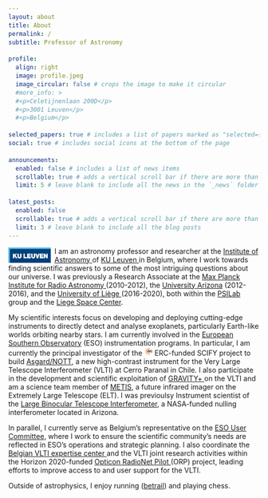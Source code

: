 ```yaml
---
layout: about
title: About
permalink: /
subtitle: Professor of Astronomy

profile:
  align: right
  image: profile.jpeg
  image_circular: false # crops the image to make it circular
  #more_info: >
  #<p>Celetijnenlaan 200D</p>
  #<p>3001 Leuven</p>
  #<p>Belgium</p>

selected_papers: true # includes a list of papers marked as "selected={true}"
social: true # includes social icons at the bottom of the page

announcements:
  enabled: false # includes a list of news items
  scrollable: true # adds a vertical scroll bar if there are more than 3 news items
  limit: 5 # leave blank to include all the news in the `_news` folder

latest_posts:
  enabled: false
  scrollable: true # adds a vertical scroll bar if there are more than 3 new posts items
  limit: 3 # leave blank to include all the blog posts
---
```


<img src="/assets/img/logos/kul.png" alt="inline_image" style="float: left; height: 1.8lh; margin-right: 1ex; margin-top: .1lh" class="img-fluid rounded z-depth-1"> I am an astronomy professor and researcher at the <a href="https://fys.kuleuven.be/ster"> Institute of Astronomy </a> of <a href="https://www.kuleuven.be/kuleuven/"> KU Leuven </a> in Belgium, where I work towards finding scientific answers to some of the most intriguing questions about our universe. I was previously a Research Associate at the <a href="https://www.mpifr-bonn.mpg.de/2169/en"> Max Planck Institute for Radio Astronomy </a> (2010-2012), the <a href="https://www.arizona.edu">University Arizona</a> (2012-2016), and the <a href="https://www.uliege.be/cms/c_8699436/en/uliege">University of Liège </a>(2016-2020), both within the <a href="https://www.psilab.uliege.be/cms/c_9965343/en/psilab?id=c_9965343"> PSILab</a> group and the <a href="https://www.csl.uliege.be/cms/c_10241774/en/csl?id=c_10241774">Liege Space Center</a>.

My scientific interests focus on developing and deploying cutting-edge instruments to directly detect and analyse exoplanets, particularly Earth-like worlds orbiting nearby stars. I am currently involved in the <a href="https://www.eso.org/public/">European Southern Observatory</a> (ESO) instrumentation programs. In particular, I am currently the principal investigator of the <img src="/assets/img/logos/erc.png" alt="inline_image" style="height: 1lh;" class="img-fluid rounded"> ERC-funded SCIFY project to build <a href="https://fys.kuleuven.be/ster/research-projects/nott/nott-asgard/"> Asgard/NOTT</a>, a new high-contrast instrument for the Very Large Telescope Interferometer (VLTI) at Cerro Paranal in Chile. I also participate in the development and scientific exploitation of <a target="_blank" href="https://www.mpe.mpg.de/ir/gravityplus"> GRAVITY+ </a> on the VLTI and am a science team member of <a target="_blank" href="https://metis.strw.leidenuniv.nl">METIS</a>, a future infrared imager on the Extremely Large Telescope (ELT). I was previoulsy Instrument scientist of the <a href="https://nexsci.caltech.edu/missions/LBTI/"> Large Binocular Telescope Interferometer</a>, a NASA-funded nulling interferometer located in Arizona.

In parallel, I currently serve as Belgium’s representative on the <a href="https://www.eso.org/public/about-eso/committees/uc/uc2025.html"> ESO User Committee</a>, where I work to ensure the scientific community’s needs are reflected in ESO’s operations and strategic planning. I also coordinate the <a href="https://fys.kuleuven.be/ster/projects/belgian-vlti-expertise-centre"> Belgian VLTI expertise center </a> and the VLTI joint research activities within the Horizon 2020-funded <a target="_blank" href="https://www.orp-h2020.eu"> Opticon RadioNet Pilot </a> (ORP) project, leading efforts to improve access to and user support for the VLTI.

Outside of astrophysics, I enjoy running (<a target="_blank" href="https://www.betrail.run/runner/defrere.denis/overview">betrail</a>) and playing chess.
